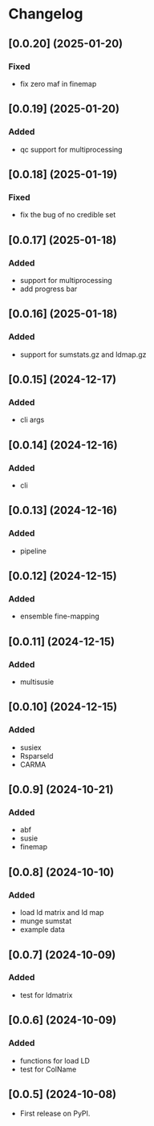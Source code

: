 # Changelog

## [0.0.20] (2025-01-20)

### Fixed
- fix zero maf in finemap

## [0.0.19] (2025-01-20)

### Added
- qc support for multiprocessing

## [0.0.18] (2025-01-19)

### Fixed
- fix the bug of no credible set

## [0.0.17] (2025-01-18)

### Added
- support for multiprocessing
- add progress bar

## [0.0.16] (2025-01-18)

### Added
- support for sumstats.gz and ldmap.gz


## [0.0.15] (2024-12-17)

### Added
- cli args

## [0.0.14] (2024-12-16)

### Added
- cli

## [0.0.13] (2024-12-16)

### Added
- pipeline

## [0.0.12] (2024-12-15)

### Added
- ensemble fine-mapping

## [0.0.11] (2024-12-15)

### Added
- multisusie

## [0.0.10] (2024-12-15)

### Added
- susiex
- Rsparseld
- CARMA

## [0.0.9] (2024-10-21)

### Added
- abf
- susie
- finemap

## [0.0.8] (2024-10-10)

### Added
- load ld matrix and ld map
- munge sumstat
- example data

## [0.0.7] (2024-10-09)

### Added
- test for ldmatrix

## [0.0.6] (2024-10-09)

### Added
- functions for load LD
- test for ColName


## [0.0.5] (2024-10-08)

* First release on PyPI.
